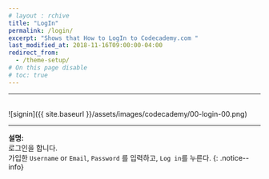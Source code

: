 ```yaml
---
# layout : rchive
title: "LogIn"
permalink: /login/
excerpt: "Shows that How to LogIn to Codecademy.com "
last_modified_at: 2018-11-16T09:00:00-04:00
redirect_from:
  - /theme-setup/
# On this page disable
# toc: true
---
```

<hr/>
<br/>   
![signin]({{ site.baseurl }}/assets/images/codecademy/00-login-00.png)
<hr/>    

**설명:**     
로그인을 합니다.     
가입한 `Username` or `Email`, `Password` 를 입력하고, `Log in`를 누른다. 
{: .notice--info}
